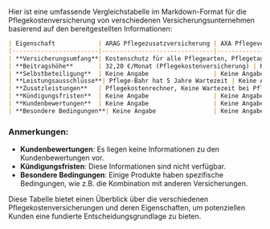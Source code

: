 Hier ist eine umfassende Vergleichstabelle im Markdown-Format für die Pflegekostenversicherung von verschiedenen Versicherungsunternehmen basierend auf den bereitgestellten Informationen:

```markdown
| Eigenschaft            | ARAG Pflegezusatzversicherung | AXA Pflegeversicherung | Barmenia PflegeSofort | DKV Pflege Schutz Paket | Generali Pflegepflichtversicherung | HUK-Coburg Pflege-Assistance |
|------------------------|-------------------------------|------------------------|-----------------------|-------------------------|------------------------------------|-----------------------------|
| **Versicherungsumfang**| Kostenschutz für alle Pflegearten, Pflegetagegeld, Pflege-Bahr | Pflegehilfsmittel, Pflegeberatung, Vorsorgevollmacht | Direkter Ansprechpartner, Leistungen vor Pflegegrad-Einstufung | 24-Stunden-Versorgungsgarantie, Pflegerische Hilfen | Kosten für häusliche Pflege, Pflegetagegeld | Rund-um-die-Uhr Beratung, Vermittlung von Pflegeheimplätzen |
| **Beitragshöhe**       | 32,20 €/Monat (Pflegekostenversicherung) | Keine Angabe           | 9,99 €/Monat          | Keine Angabe            | 38,68 €/Monat (Beispiel)          | 2,40 €/Monat                |
| **Selbstbeteiligung**  | Keine Angabe                  | Keine Angabe           | Keine Angabe          | Keine Angabe            | Keine Angabe                      | Keine Angabe                |
| **Leistungsausschlüsse**| Pflege-Bahr hat 5 Jahre Wartezeit | Keine Angabe           | Keine Angabe          | Keine Angabe            | Beträge in Tarifstufe PVB gekürzt | Nur in Kombination mit privater Pflegezusatzversicherung |
| **Zusatzleistungen**   | Pflegekostenrechner, Keine Wartezeit bei Pflegetagegeld | Unterstützung für Pflegeangehörige, Sterbebegleitung | Demenzvorsorge, Wohnraumberatung, Menüservice | Einmalzahlung ab Pflegegrad 2, Technische Hilfen | Erstattung für stationäre Pflege, Pflegegeld | Beratung zu Pflegeeinstufung, Pflegeheimverträgen |
| **Kündigungsfristen**  | Keine Angabe                  | Keine Angabe           | Keine Angabe          | Keine Angabe            | Keine Angabe                      | Keine Angabe                |
| **Kundenbewertungen**  | Keine Angabe                  | Keine Angabe           | Keine Angabe          | Keine Angabe            | Keine Angabe                      | Keine Angabe                |
| **Besondere Bedingungen**| Keine Angabe                | Keine Angabe           | Keine Angabe          | Keine Angabe            | Keine Angabe                      | Kann nur in Kombination mit privater Pflegezusatzversicherung abgeschlossen werden |

```

### Anmerkungen:
- **Kundenbewertungen**: Es liegen keine Informationen zu den Kundenbewertungen vor.
- **Kündigungsfristen**: Diese Informationen sind nicht verfügbar.
- **Besondere Bedingungen**: Einige Produkte haben spezifische Bedingungen, wie z.B. die Kombination mit anderen Versicherungen.

Diese Tabelle bietet einen Überblick über die verschiedenen Pflegekostenversicherungen und deren Eigenschaften, um potenziellen Kunden eine fundierte Entscheidungsgrundlage zu bieten.